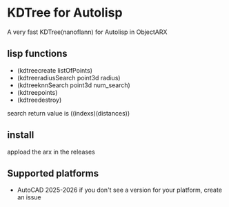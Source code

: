 # KDTree for Autolisp

A very fast KDTree(nanoflann) for Autolisp in ObjectARX

## lisp functions

- (kdtreecreate listOfPoints)
- (kdtreeradiusSearch point3d radius)
- (kdtreeknnSearch point3d num_search)
- (kdtreepoints)
- (kdtreedestroy)

search return value is ((indexs)(distances))

## install

appload the arx in the releases

## Supported platforms

* AutoCAD 2025-2026
if you don't see a version for your platform, create an issue
